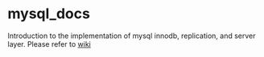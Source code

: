 # mysql_docs

Introduction to the implementation of mysql innodb, replication, and server layer.
Please refer to [wiki](https://github.com/saviochen/mysql_docs/wiki)
